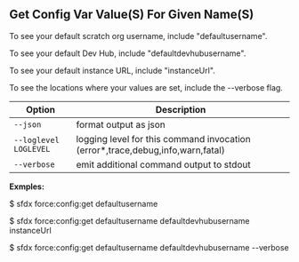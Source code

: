 ## Get Config Var Value(S) For Given Name(S)

To see your default scratch org username, include "defaultusername".

To see your default Dev Hub, include "defaultdevhubusername".

To see your default instance URL, include "instanceUrl".

To see the locations where your values are set, include the --verbose flag.



Option | Description
--- | --- 
```--json``` | format output as json
```--loglevel LOGLEVEL``` | logging level for this command invocation (error*,trace,debug,info,warn,fatal)
```--verbose``` | emit additional command output to stdout


__Exmples:__ 

$ sfdx force:config:get defaultusername

$ sfdx force:config:get defaultusername defaultdevhubusername instanceUrl

$ sfdx force:config:get defaultusername defaultdevhubusername --verbose



